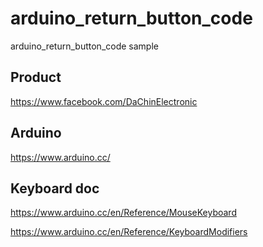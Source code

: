 # arduino_return_button_code

arduino_return_button_code sample

## Product

https://www.facebook.com/DaChinElectronic

## Arduino

https://www.arduino.cc/

## Keyboard doc

https://www.arduino.cc/en/Reference/MouseKeyboard

https://www.arduino.cc/en/Reference/KeyboardModifiers
